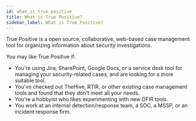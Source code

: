 ```yaml
---
id: what_is_true_positive
title: What is True Positive?
sidebar_label: What is True Positive?
---
```


True Positive is a open source, collaborative, web-based case management tool for organizing information about security investigations.

You may like True Positive if:

- You're using Jira, SharePoint, Google Docs, or a service desk tool for managing your security-related cases, and are looking for a more suitable tool.
- You've checked out TheHive, RTIR, or other existing case management tools and found that they don't meet all your needs.
- You're a hobbyist who likes experimenting with new DFIR tools.
- You work at an internal detection/response team, a SOC, a MSSP, or an incident response firm.
